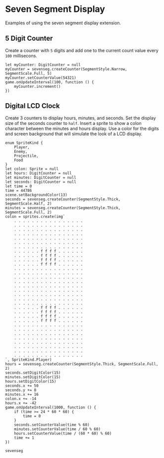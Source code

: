 # Seven Segment Display

Examples of using the seven segment display extension.

## 5 Digit Counter

Create a counter with `5` digits and add one to the current count value every `100` millisecons.

```blocks
let myCounter: DigitCounter = null
myCounter = sevenseg.createCounter(SegmentStyle.Narrow, SegmentScale.Full, 5)
myCounter.setCounterValue(54321)
game.onUpdateInterval(100, function () {
    myCounter.increment()
})
```

## Digital LCD Clock

Create 3 counters to display hours, minutes, and seconds. Set the display size of the seconds counter to `half`. Insert a sprite to show a colon character between the minutes and hours display. Use a color for the digits and screen background that will simulate the look of a LCD display.

```blocks
enum SpriteKind {
    Player,
    Enemy,
    Projectile,
    Food
}
let colon: Sprite = null
let hours: DigitCounter = null
let minutes: DigitCounter = null
let seconds: DigitCounter = null
let time = 0
time = 44786
scene.setBackgroundColor(13)
seconds = sevenseg.createCounter(SegmentStyle.Thick, SegmentScale.Half, 2)
minutes = sevenseg.createCounter(SegmentStyle.Thick, SegmentScale.Full, 2)
colon = sprites.create(img`
    . . . . . . . . . . . . . . . .
    . . . . . . . . . . . . . . . .
    . . . . . . . . . . . . . . . .
    . . . . . . . . . . . . . . . .
    . . . . . . . . . . . . . . . .
    . . . . . . . . . . . . . . . .
    . . . . . . . . . . . . . . . .
    . . . . . . f f f f . . . . . .
    . . . . . . f f f f . . . . . .
    . . . . . . f f f f . . . . . .
    . . . . . . f f f f . . . . . .
    . . . . . . . . . . . . . . . .
    . . . . . . . . . . . . . . . .
    . . . . . . . . . . . . . . . .
    . . . . . . . . . . . . . . . .
    . . . . . . . . . . . . . . . .
    . . . . . . . . . . . . . . . .
    . . . . . . . . . . . . . . . .
    . . . . . . . . . . . . . . . .
    . . . . . . . . . . . . . . . .
    . . . . . . f f f f . . . . . .
    . . . . . . f f f f . . . . . .
    . . . . . . f f f f . . . . . .
    . . . . . . f f f f . . . . . .
    . . . . . . . . . . . . . . . .
    . . . . . . . . . . . . . . . .
    . . . . . . . . . . . . . . . .
    . . . . . . . . . . . . . . . .
    . . . . . . . . . . . . . . . .
    . . . . . . . . . . . . . . . .
    . . . . . . . . . . . . . . . .
    . . . . . . . . . . . . . . . .
`, SpriteKind.Player)
hours = sevenseg.createCounter(SegmentStyle.Thick, SegmentScale.Full, 2)
seconds.setDigitColor(15)
minutes.setDigitColor(15)
hours.setDigitColor(15)
seconds.x += 50
seconds.y += 8
minutes.x += 16
colon.x += -14
hours.x += -42
game.onUpdateInterval(1000, function () {
    if (time >= 24 * 60 * 60) {
        time = 0
    }
    seconds.setCounterValue(time % 60)
    minutes.setCounterValue(time / 60 % 60)
    hours.setCounterValue(time / (60 * 60) % 60)
    time += 1
})
```

```package
sevenseg
```